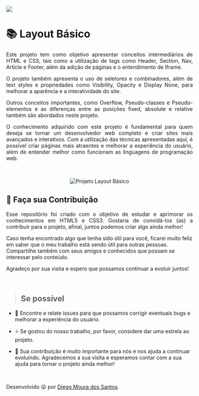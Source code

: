 <img src="http://img.shields.io/static/v1?label=STATUS&message=%20FINALIZADO&color=critical&style=for-the-badge"/>

<h1> 📚 Layout Básico </h1>

<p align="justify">
Este projeto tem como objetivo apresentar conceitos intermediários de HTML e CSS, tais como a utilização de tags como Header, Section, Nav, Article e Footer, além da adição de páginas e o entendimento de Iframe.
</p>

<p align="justify">
O projeto também apresenta o uso de seletores e combinadores, além de text styles e propriedades como Visibility, Opacity e Display None, para melhorar a aparência e a interatividade do site.
</p>

<p align="justify">
Outros conceitos importantes, como Overflow, Pseudo-classes e Pseudo-elementos e as diferenças entre as posições fixed, absolute e relative também são abordados neste projeto.
</p>

<p align="justify">
O conhecimento adquirido com este projeto é fundamental para quem deseja se tornar um desenvolvedor web completo e criar sites mais avançados e interativos. Com a utilização das técnicas apresentadas aqui, é possível criar páginas mais atraentes e melhorar a experiência do usuário, além de entender melhor como funcionam as linguagens de programação web.
</p>
<br>

<p align="center">
        <img src="img/2023-04-06-19-33-32.gif"alt="Projeto Layout Básico">
</p>

## 🤝 Faça sua Contribuição 
<p align="justify">
Esse repositório foi criado com o objetivo de estudar e aprimorar os conhecimentos em HTML5 e CSS3. Gostaría de convidá-los (as) a contribuir para o projeto, afinal, juntos podemos criar algo ainda melhor!

Caso tenha encontrado algo que tenha sido útil para você, ficarei muito feliz em saber que o meu trabalho está sendo útil para outras pessoas. Compartilhe também com seus amigos e conhecidos que possam se interessar pelo conteúdo.

Agradeço por sua visita e espero que possamos continuar a evoluir juntos!
</p>
</br>

> ## Se possível
<p align="justify">
    
- 🐛 Encontre e relate issues para que possamos corrigir eventuais bugs e melhorar a experiência do usuário.</br>

- ⭐️ Se gostou do nosso trabalho, por favor, considere dar uma estrela ao projeto.</br>

- 🤝 Sua contribuição é muito importante para nós e nos ajuda a continuar evoluindo. Agradecemos a sua visita e esperamos contar com a sua ajuda para tornar o projeto ainda melhor!
</p>
</br>

Desenvolvido 😜 por [Diego Moura dos Santos](https://www.linkedin.com/in/diegomouradossantos/).
